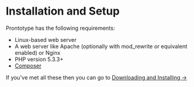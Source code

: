 # Installation and Setup

Prontotype has the following requirements:

* Linux-based web server
* A web server like Apache (optionally with mod_rewrite or equivalent enabled) or Nginx
* PHP version 5.3.3+
* [Composer](http://getcomposer.org)

If you've met all these then you can go to [Downloading and Installing &rarr;](installation/installing)